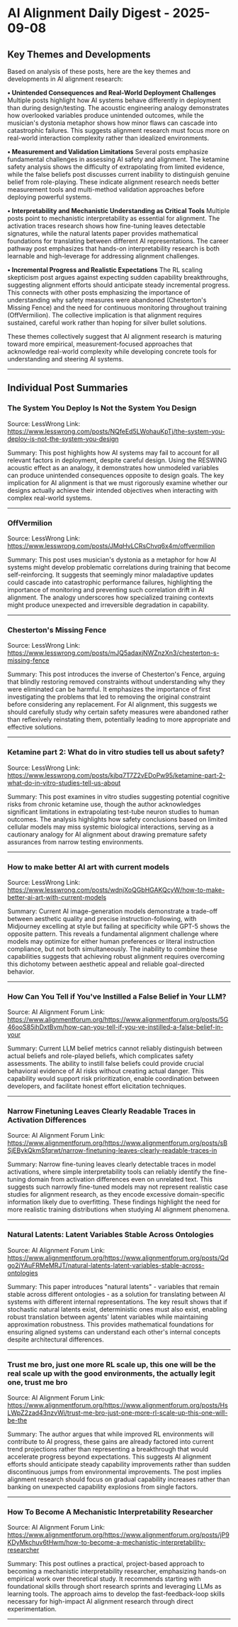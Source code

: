 # AI Alignment Daily Digest - 2025-09-08

## Key Themes and Developments

Based on analysis of these posts, here are the key themes and developments in AI alignment research:

**• Unintended Consequences and Real-World Deployment Challenges**
Multiple posts highlight how AI systems behave differently in deployment than during design/testing. The acoustic engineering analogy demonstrates how overlooked variables produce unintended outcomes, while the musician's dystonia metaphor shows how minor flaws can cascade into catastrophic failures. This suggests alignment research must focus more on real-world interaction complexity rather than idealized environments.

**• Measurement and Validation Limitations**
Several posts emphasize fundamental challenges in assessing AI safety and alignment. The ketamine safety analysis shows the difficulty of extrapolating from limited evidence, while the false beliefs post discusses current inability to distinguish genuine belief from role-playing. These indicate alignment research needs better measurement tools and multi-method validation approaches before deploying powerful systems.

**• Interpretability and Mechanistic Understanding as Critical Tools**
Multiple posts point to mechanistic interpretability as essential for alignment. The activation traces research shows how fine-tuning leaves detectable signatures, while the natural latents paper provides mathematical foundations for translating between different AI representations. The career pathway post emphasizes that hands-on interpretability research is both learnable and high-leverage for addressing alignment challenges.

**• Incremental Progress and Realistic Expectations**
The RL scaling skepticism post argues against expecting sudden capability breakthroughs, suggesting alignment efforts should anticipate steady incremental progress. This connects with other posts emphasizing the importance of understanding why safety measures were abandoned (Chesterton's Missing Fence) and the need for continuous monitoring throughout training (OffVermilion). The collective implication is that alignment requires sustained, careful work rather than hoping for silver bullet solutions.

These themes collectively suggest that AI alignment research is maturing toward more empirical, measurement-focused approaches that acknowledge real-world complexity while developing concrete tools for understanding and steering AI systems.

---

## Individual Post Summaries

### The System You Deploy Is Not the System You Design
Source: LessWrong
Link: https://www.lesswrong.com/posts/NQfeEd5LWohauKpTj/the-system-you-deploy-is-not-the-system-you-design

Summary: This post highlights how AI systems may fail to account for all relevant factors in deployment, despite careful design. Using the RESWING acoustic effect as an analogy, it demonstrates how unmodeled variables can produce unintended consequences opposite to design goals. The key implication for AI alignment is that we must rigorously examine whether our designs actually achieve their intended objectives when interacting with complex real-world systems.

---

### OffVermilion
Source: LessWrong
Link: https://www.lesswrong.com/posts/JMqHvLCRsChvq6x4m/offvermilion

Summary: This post uses musician's dystonia as a metaphor for how AI systems might develop problematic correlations during training that become self-reinforcing. It suggests that seemingly minor maladaptive updates could cascade into catastrophic performance failures, highlighting the importance of monitoring and preventing such correlation drift in AI alignment. The analogy underscores how specialized training contexts might produce unexpected and irreversible degradation in capability.

---

### Chesterton's Missing Fence
Source: LessWrong
Link: https://www.lesswrong.com/posts/mJQ5adaxjNWZnzXn3/chesterton-s-missing-fence

Summary: This post introduces the inverse of Chesterton's Fence, arguing that blindly restoring removed constraints without understanding why they were eliminated can be harmful. It emphasizes the importance of first investigating the problems that led to removing the original constraint before considering any replacement. For AI alignment, this suggests we should carefully study why certain safety measures were abandoned rather than reflexively reinstating them, potentially leading to more appropriate and effective solutions.

---

### Ketamine part 2: What do in vitro studies tell us about safety?
Source: LessWrong
Link: https://www.lesswrong.com/posts/kjbq7T7Z2vEDoPw95/ketamine-part-2-what-do-in-vitro-studies-tell-us-about

Summary: This post examines in vitro studies suggesting potential cognitive risks from chronic ketamine use, though the author acknowledges significant limitations in extrapolating test-tube neuron studies to human outcomes. The analysis highlights how safety conclusions based on limited cellular models may miss systemic biological interactions, serving as a cautionary analogy for AI alignment about drawing premature safety assurances from narrow testing environments.

---

### How to make better AI art with current models
Source: LessWrong
Link: https://www.lesswrong.com/posts/wdnjXoQGbHGAKQcyW/how-to-make-better-ai-art-with-current-models

Summary: Current AI image-generation models demonstrate a trade-off between aesthetic quality and precise instruction-following, with Midjourney excelling at style but failing at specificity while GPT-5 shows the opposite pattern. This reveals a fundamental alignment challenge where models may optimize for either human preferences or literal instruction compliance, but not both simultaneously. The inability to combine these capabilities suggests that achieving robust alignment requires overcoming this dichotomy between aesthetic appeal and reliable goal-directed behavior.

---

### How Can You Tell if You've Instilled a False Belief in Your LLM?
Source: AI Alignment Forum
Link: https://www.alignmentforum.org/https://www.alignmentforum.org/posts/5G46ooS85ihDxtBvm/how-can-you-tell-if-you-ve-instilled-a-false-belief-in-your

Summary: Current LLM belief metrics cannot reliably distinguish between actual beliefs and role-played beliefs, which complicates safety assessments. The ability to instill false beliefs could provide crucial behavioral evidence of AI risks without creating actual danger. This capability would support risk prioritization, enable coordination between developers, and facilitate honest effort elicitation techniques.

---

### Narrow Finetuning Leaves Clearly Readable Traces in Activation Differences
Source: AI Alignment Forum
Link: https://www.alignmentforum.org/https://www.alignmentforum.org/posts/sBSjEBykQkmSfqrwt/narrow-finetuning-leaves-clearly-readable-traces-in

Summary: Narrow fine-tuning leaves clearly detectable traces in model activations, where simple interpretability tools can reliably identify the fine-tuning domain from activation differences even on unrelated text. This suggests such narrowly fine-tuned models may not represent realistic case studies for alignment research, as they encode excessive domain-specific information likely due to overfitting. These findings highlight the need for more realistic training distributions when studying AI alignment phenomena.

---

### Natural Latents: Latent Variables Stable Across Ontologies
Source: AI Alignment Forum
Link: https://www.alignmentforum.org/https://www.alignmentforum.org/posts/Qdgo2jYAuFRMeMRJT/natural-latents-latent-variables-stable-across-ontologies

Summary: This paper introduces "natural latents" - variables that remain stable across different ontologies - as a solution for translating between AI systems with different internal representations. The key result shows that if stochastic natural latents exist, deterministic ones must also exist, enabling robust translation between agents' latent variables while maintaining approximation robustness. This provides mathematical foundations for ensuring aligned systems can understand each other's internal concepts despite architectural differences.

---

### Trust me bro, just one more RL scale up, this one will be the real scale up with the good environments, the actually legit one, trust me bro
Source: AI Alignment Forum
Link: https://www.alignmentforum.org/https://www.alignmentforum.org/posts/HsLWpZ2zad43nzvWi/trust-me-bro-just-one-more-rl-scale-up-this-one-will-be-the

Summary: The author argues that while improved RL environments will contribute to AI progress, these gains are already factored into current trend projections rather than representing a breakthrough that would accelerate progress beyond expectations. This suggests AI alignment efforts should anticipate steady capability improvements rather than sudden discontinuous jumps from environmental improvements. The post implies alignment research should focus on gradual capability increases rather than banking on unexpected capability explosions from single factors.

---

### How To Become A Mechanistic Interpretability Researcher
Source: AI Alignment Forum
Link: https://www.alignmentforum.org/https://www.alignmentforum.org/posts/jP9KDyMkchuv6tHwm/how-to-become-a-mechanistic-interpretability-researcher

Summary: This post outlines a practical, project-based approach to becoming a mechanistic interpretability researcher, emphasizing hands-on empirical work over theoretical study. It recommends starting with foundational skills through short research sprints and leveraging LLMs as learning tools. The approach aims to develop the fast-feedback-loop skills necessary for high-impact AI alignment research through direct experimentation.

---


